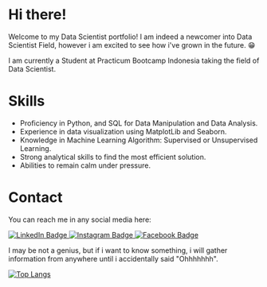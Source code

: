 # Hi there!

Welcome to my Data Scientist portfolio! I am indeed a newcomer into Data Scientist Field, however i am excited to see how i've grown in the future. 😁

I am currently a Student at Practicum Bootcamp Indonesia taking the field of Data Scientist.

# Skills
- Proficiency in Python, and SQL for Data Manipulation and Data Analysis.
- Experience in data visualization using MatplotLib and Seaborn.
- Knowledge in Machine Learning Algorithm: Supervised or Unsupervised Learning.
- Strong analytical skills to find the most efficient solution.
- Abilities to remain calm under pressure.

# Contact

You can reach me in any social media here:

<div id="badges">
  <a href="your-linkedin-URL">
    <img src="https://img.shields.io/badge/LinkedIn-blue?style=for-the-badge&logo=linkedin&logoColor=white" alt="LinkedIn Badge"/>
  </a>
  <a href="https://www.instagram.com/roobyyi/">
    <img src="https://img.shields.io/badge/Instagram-red?style=for-the-badge&logo=instagram&logoColor=white" alt="Instagram Badge"/>
  </a>
  <a href="https://www.facebook.com/www.banjarmaru.co.cc/">
    <img src="https://img.shields.io/badge/Facebook-blue?style=for-the-badge&logo=facebook&logoColor=white" alt="Facebook Badge"/>
  </a>
</div>

I may be not a genius, but if i want to know something, i will gather information from anywhere until i accidentally said "Ohhhhhhh".

[![Top Langs](https://github-readme-stats.vercel.app/api/top-langs/?username=your-github-username)](https://github.com/anuraghazra/github-readme-stats)

